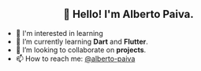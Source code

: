 <h2 align="center">👋 Hello! I'm Alberto Paiva.</h2>

- 👀 I'm interested in learning
- 🌱 I’m currently learning **Dart** and **Flutter**.
- 💞️ I’m looking to collaborate on **projects**.
- 📫 How to reach me: [@alberto-paiva](mailto:albertolpaiva@gmail.com)

<!---
alberto-paiva/alberto-paiva is a ✨ special ✨ repository because its `README.md` (this file) appears on your GitHub profile.
You can click the Preview link to take a look at your changes.
--->
